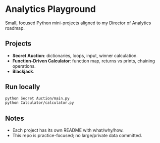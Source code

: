 # Analytics Playground

Small, focused Python mini-projects aligned to my Director of Analytics roadmap.

## Projects
- **Secret Auction**: dictionaries, loops, input, winner calculation.
- **Function-Driven Calculator**: function map, returns vs prints, chaining operations.
- **Blackjack**.

## Run locally
```bash
python Secret Auction/main.py
python Calculator/calculator.py

```

## Notes
- Each project has its own README with what/why/how.
- This repo is practice-focused; no large/private data committed.
